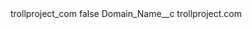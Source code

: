<?xml version="1.0" encoding="UTF-8"?>
<CustomMetadata xmlns="http://soap.sforce.com/2006/04/metadata" xmlns:xsi="http://www.w3.org/2001/XMLSchema-instance" xmlns:xsd="http://www.w3.org/2001/XMLSchema">
    <label>trollproject_com</label>
    <protected>false</protected>
    <values>
        <field>Domain_Name__c</field>
        <value xsi:type="xsd:string">trollproject.com</value>
    </values>
</CustomMetadata>
